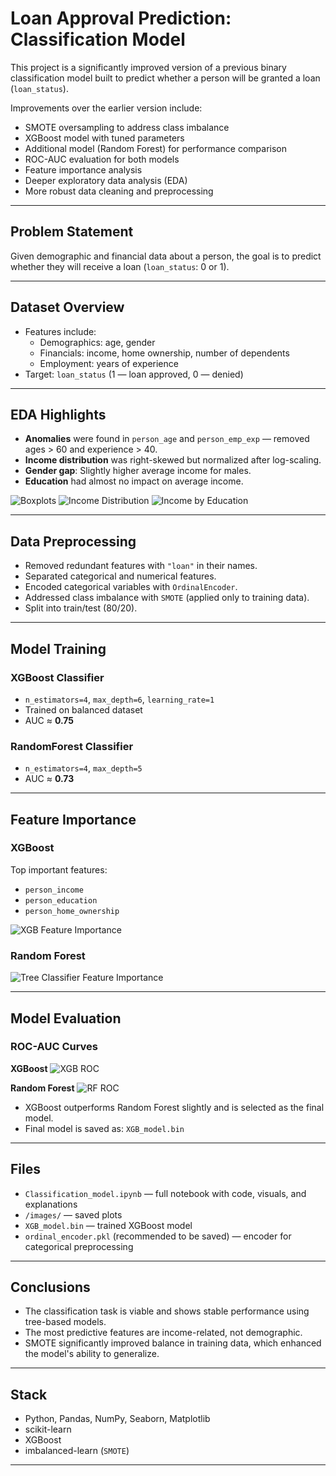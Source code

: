 # Loan Approval Prediction: Classification Model

This project is a significantly improved version of a previous binary classification model built to predict whether a person will be granted a loan (`loan_status`).

Improvements over the earlier version include:
- SMOTE oversampling to address class imbalance
- XGBoost model with tuned parameters
- Additional model (Random Forest) for performance comparison
- ROC-AUC evaluation for both models
- Feature importance analysis
- Deeper exploratory data analysis (EDA)
- More robust data cleaning and preprocessing

---

## Problem Statement

Given demographic and financial data about a person, the goal is to predict whether they will receive a loan (`loan_status`: 0 or 1).

---

## Dataset Overview

- Features include:
  - Demographics: age, gender
  - Financials: income, home ownership, number of dependents
  - Employment: years of experience
- Target: `loan_status` (1 — loan approved, 0 — denied)

---

## EDA Highlights

- **Anomalies** were found in `person_age` and `person_emp_exp` — removed ages > 60 and experience > 40.
- **Income distribution** was right-skewed but normalized after log-scaling.
- **Gender gap**: Slightly higher average income for males.
- **Education** had almost no impact on average income.

![Boxplots](images/Boxplots.png)
![Income Distribution](images/Person_income.png)
![Income by Education](images/Income_by_education.png)

---

## Data Preprocessing

- Removed redundant features with `"loan"` in their names.
- Separated categorical and numerical features.
- Encoded categorical variables with `OrdinalEncoder`.
- Addressed class imbalance with `SMOTE` (applied only to training data).
- Split into train/test (80/20).

---

## Model Training

### XGBoost Classifier
- `n_estimators=4`, `max_depth=6`, `learning_rate=1`
- Trained on balanced dataset
- AUC ≈ **0.75**

### RandomForest Classifier
- `n_estimators=4`, `max_depth=5`
- AUC ≈ **0.73**

---

## Feature Importance

### XGBoost
Top important features:
- `person_income`
- `person_education`
- `person_home_ownership`

![XGB Feature Importance](images/XGB_feature_importance.png)

### Random Forest
![Tree Classifier Feature Importance](images/TREE_CLASSIFIER_feature_importance.png)

---

## Model Evaluation

### ROC-AUC Curves

**XGBoost**
![XGB ROC](images/XGB_ROC_plot.png)

**Random Forest**
![RF ROC](images/TREE_CLASSIFIER_ROC_plot.png)

- XGBoost outperforms Random Forest slightly and is selected as the final model.
- Final model is saved as: `XGB_model.bin`

---

## Files

- `Classification_model.ipynb` — full notebook with code, visuals, and explanations
- `/images/` — saved plots
- `XGB_model.bin` — trained XGBoost model
- `ordinal_encoder.pkl` (recommended to be saved) — encoder for categorical preprocessing

---

## Conclusions

- The classification task is viable and shows stable performance using tree-based models.
- The most predictive features are income-related, not demographic.
- SMOTE significantly improved balance in training data, which enhanced the model's ability to generalize.

---

## Stack

- Python, Pandas, NumPy, Seaborn, Matplotlib
- scikit-learn
- XGBoost
- imbalanced-learn (`SMOTE`)

---
